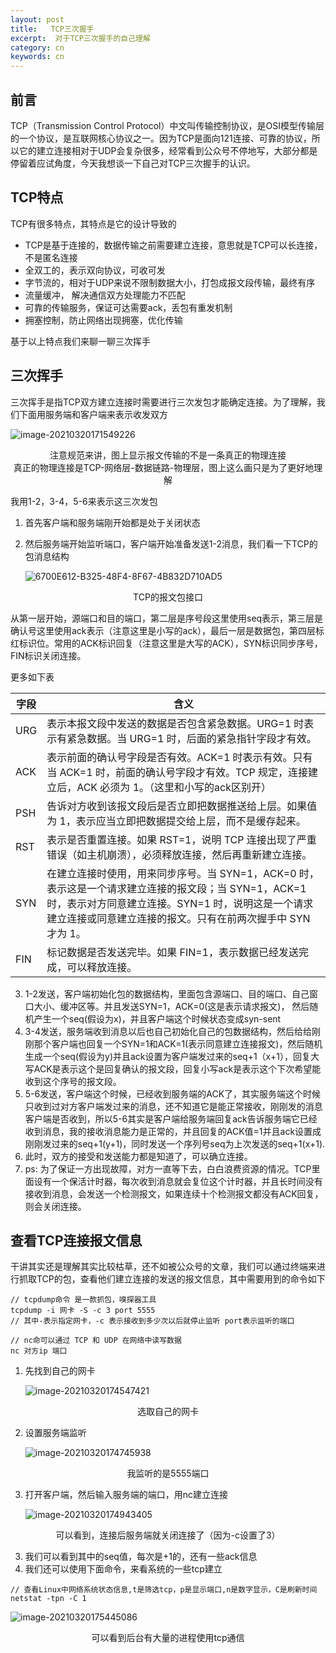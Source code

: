 ```yaml
---
layout: post
title:   TCP三次握手
excerpt:  对于TCP三次握手的自己理解
category: cn
keywords: cn
---
```


## 前言

TCP（Transmission Control Protocol）中文叫传输控制协议，是OSI模型传输层的一个协议，是互联网核心协议之一。因为TCP是面向121连接、可靠的协议，所以它的建立连接相对于UDP会复杂很多，经常看到公众号不停地写，大部分都是停留着应试角度，今天我想谈一下自己对TCP三次握手的认识。

## TCP特点

TCP有很多特点，其特点是它的设计导致的

- TCP是基于连接的，数据传输之前需要建立连接，意思就是TCP可以长连接，不是匿名连接
- 全双工的，表示双向协议，可收可发
- 字节流的，相对于UDP来说不限制数据大小，打包成报文段传输，最终有序
- 流量缓冲， 解决通信双方处理能力不匹配
- 可靠的传输服务，保证可达需要ack，丢包有重发机制
- 拥塞控制，防止网络出现拥塞，优化传输

基于以上特点我们来聊一聊三次挥手

##  三次挥手

三次挥手是指TCP双方建立连接时需要进行三次发包才能确定连接。为了理解，我们下面用服务端和客户端来表示收发双方

![image-20210320171549226](https://mypicgogo.oss-cn-hangzhou.aliyuncs.com/tuchuang20210320171549.png)

<center>注意规范来讲，图上显示报文传输的不是一条真正的物理连接<br>真正的物理连接是TCP-网络层-数据链路-物理层，图上这么画只是为了更好地理解</center>

我用1-2，3-4，5-6来表示这三次发包

1. 首先客户端和服务端刚开始都是处于关闭状态

2. 然后服务端开始监听端口，客户端开始准备发送1-2消息，我们看一下TCP的包消息结构

   ![6700E612-B325-48F4-8F67-4B832D710AD5](https://mypicgogo.oss-cn-hangzhou.aliyuncs.com/tuchuang20210320172136.jpeg)

<center>TCP的报文包接口</center>

从第一层开始，源端口和目的端口，第二层是序号段这里使用seq表示，第三层是确认号这里使用ack表示（注意这里是小写的ack），最后一层是数据包，第四层标红标识位。常用的ACK标识回复（注意这里是大写的ACK），SYN标识同步序号，FIN标识关闭连接。

更多如下表

| 字段 | 含义                                                         |
| ---- | ------------------------------------------------------------ |
| URG  | 表示本报文段中发送的数据是否包含紧急数据。URG=1 时表示有紧急数据。当 URG=1 时，后面的紧急指针字段才有效。 |
| ACK  | 表示前面的确认号字段是否有效。ACK=1 时表示有效。只有当 ACK=1 时，前面的确认号字段才有效。TCP 规定，连接建立后，ACK 必须为 1。（这里和小写的ack区别开） |
| PSH  | 告诉对方收到该报文段后是否立即把数据推送给上层。如果值为 1，表示应当立即把数据提交给上层，而不是缓存起来。 |
| RST  | 表示是否重置连接。如果 RST=1，说明 TCP 连接出现了严重错误（如主机崩溃），必须释放连接，然后再重新建立连接。 |
| SYN  | 在建立连接时使用，用来同步序号。当 SYN=1，ACK=0 时，表示这是一个请求建立连接的报文段；当 SYN=1，ACK=1 时，表示对方同意建立连接。SYN=1 时，说明这是一个请求建立连接或同意建立连接的报文。只有在前两次握手中 SYN 才为 1。 |
| FIN  | 标记数据是否发送完毕。如果 FIN=1，表示数据已经发送完成，可以释放连接。 |

3. 1-2发送，客户端初始化包的数据结构，里面包含源端口、目的端口、自己窗口大小、缓冲区等。并且发送SYN=1，ACK=0(这是表示请求报文)， 然后随机产生一个seq(假设为x)，并且客户端这个时候状态变成syn-sent
4. 3-4发送，服务端收到消息以后也自己初始化自己的包数据结构，然后给给刚刚那个客户端也回复一个SYN=1和ACK=1(表示同意建立连接报文)，然后随机生成一个seq(假设为y)并且ack设置为客户端发过来的seq+1（x+1），回复大写ACK是表示这个是回复确认的报文段，回复小写ack是表示这个下次希望能收到这个序号的报文段。
5. 5-6发送，客户端这个时候，已经收到服务端的ACK了，其实服务端这个时候只收到过对方客户端发过来的消息，还不知道它是能正常接收，刚刚发的消息客户端是否收到，所以5-6其实是客户端给服务端回复ack告诉服务端它已经收到消息，我的接收消息能力是正常的，并且回复的ACK值=1并且ack设置成刚刚发过来的seq+1(y+1)，同时发送一个序列号seq为上次发送的seq+1(x+1).
6. 此时，双方的接受和发送能力都是知道了，可以确立连接。
7. ps: 为了保证一方出现故障，对方一直等下去，白白浪费资源的情况。TCP里面设有一个保活计时器，每次收到消息就会复位这个计时器，并且长时间没有接收到消息，会发送一个检测报文，如果连续十个检测报文都没有ACK回复，则会关闭连接。

## 查看TCP连接报文信息

干讲其实还是理解其实比较枯草，还不如被公众号的文章，我们可以通过终端来进行抓取TCP的包，查看他们建立连接的发送的报文信息，其中需要用到的命令如下

```shell
// tcpdump命令 是一款抓包，嗅探器工具
tcpdump -i 网卡 -S -c 3 port 5555
// 其中-表示指定网卡，-c 表示接收到多少次以后就停止监听 port表示监听的端口

// nc命可以通过 TCP 和 UDP 在网络中读写数据
nc 对方ip 端口
```

1. 先找到自己的网卡

   ![image-20210320174547421](https://mypicgogo.oss-cn-hangzhou.aliyuncs.com/tuchuang20210320174547.png)

<center>选取自己的网卡</center>

2. 设置服务端监听

   ![image-20210320174745938](https://mypicgogo.oss-cn-hangzhou.aliyuncs.com/tuchuang20210320174745.png)

<center>我监听的是5555端口</center>

3. 打开客户端，然后输入服务端的端口，用nc建立连接

   ![image-20210320174943405](https://mypicgogo.oss-cn-hangzhou.aliyuncs.com/tuchuang20210320174943.png)

<center>可以看到，连接后服务端就关闭连接了（因为-c设置了3）</center>

3. 我们可以看到其中的seq值，每次是+1的，还有一些ack信息
4. 我们还可以使用下面命令，来看系统的一些tcp建立

```shell
// 查看Linux中网络系统状态信息,t是筛选tcp，p是显示端口,n是数字显示，C是刷新时间
netstat -tpn -C 1
```

![image-20210320175445086](https://mypicgogo.oss-cn-hangzhou.aliyuncs.com/tuchuang20210320175445.png)

<center>可以看到后台有大量的进程使用tcp通信</center>


